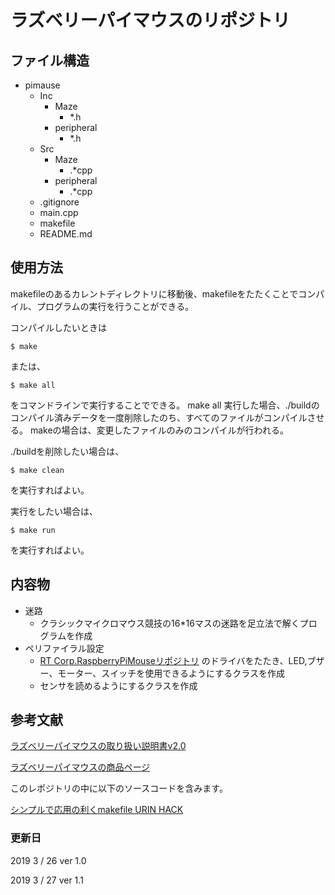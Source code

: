 # ラズベリーパイマウスのリポジトリ

## ファイル構造
- pimause
  - Inc
    - Maze
      - *.h
    - peripheral
      - *.h
  - Src
    - Maze
      - .*cpp
    - peripheral
      - .*cpp
  - .gitignore
  - main.cpp
  - makefile
  - README.md
  
 ## 使用方法
 makefileのあるカレントディレクトリに移動後、makefileをたたくことでコンパイル、プログラムの実行を行うことができる。
 
 コンパイルしたいときは
 ```
 $ make
 ```
 または、
 ``` 
 $ make all
 ```
 をコマンドラインで実行することでできる。
 make all 実行した場合、./buildのコンパイル済みデータを一度削除したのち、すべてのファイルがコンパイルさせる。
 makeの場合は、変更したファイルのみのコンパイルが行われる。
 
 ./buildを削除したい場合は、
 ``` 
 $ make clean
 ```
 を実行すればよい。
 
 実行をしたい場合は、
 ``` 
 $ make run
 ```
 を実行すればよい。
 
 ## 内容物
 - 迷路
    - クラシックマイクロマウス競技の16*16マスの迷路を足立法で解くプログラムを作成
 - ペリファイラル設定
    - [RT Corp.RaspberryPiMouseリポジトリ](https://github.com/rt-net/RaspberryPiMouse)
    のドライバをたたき、LED,ブザー、モーター、スイッチを使用できるようにするクラスを作成
    - センサを読めるようにするクラスを作成
 
 
 ## 参考文献

[ラズベリーパイマウスの取り扱い説明書v2.0](http://resources.rt-net.jp/products/RPiM/raspberryPiMouseManual_2016_06_15.pdf)

[ラズベリーパイマウスの商品ページ](https://www.rt-net.jp/products/raspimouse2)

このレポジトリの中に以下のソースコードを含みます。


[シンプルで応用の利くmakefile URIN HACK](http://urin.github.io/posts/2013/simple-makefile-for-clang)

### 更新日
2019 3 / 26 ver 1.0

2019 3 / 27 ver 1.1

